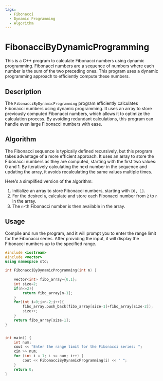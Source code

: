 ```yaml
---
tags:
  - Fibonacci
  - Dynamic Programming
  - Algorithm
---
```


# FibonacciByDynamicProgramming

This is a C++ program to calculate Fibonacci numbers using dynamic programming. Fibonacci numbers are a sequence of numbers where each number is the sum of the two preceding ones. This program uses a dynamic programming approach to efficiently compute these numbers.

## Description

The `FibonacciByDynamicProgramming` program efficiently calculates Fibonacci numbers using dynamic programming. It uses an array to store previously computed Fibonacci numbers, which allows it to optimize the calculation process. By avoiding redundant calculations, this program can handle even large Fibonacci numbers with ease.

## Algorithm

The Fibonacci sequence is typically defined recursively, but this program takes advantage of a more efficient approach. It uses an array to store the Fibonacci numbers as they are computed, starting with the first two values: 0 and 1. By iteratively calculating the next number in the sequence and updating the array, it avoids recalculating the same values multiple times.

Here's a simplified version of the algorithm:

1. Initialize an array to store Fibonacci numbers, starting with `[0, 1]`.
2. For the desired `n`, calculate and store each Fibonacci number from `2` to `n` in the array.
3. The `n`-th Fibonacci number is then available in the array.

## Usage

Compile and run the program, and it will prompt you to enter the range limit for the Fibonacci series. After providing the input, it will display the Fibonacci numbers up to the specified range.

```cpp
#include <iostream>
#include <vector>
using namespace std;

int FibonacciByDynamicProgramming(int n) {
    
    vector<int> fibo_array={0,1};
    int size=2;
    if(n<=2){
        return fibo_array[n-1];
    }
    for(int i=0;i<n-2;i++){
        fibo_array.push_back(fibo_array[size-1]+fibo_array[size-2]);
        size++;
    }
    return fibo_array[size-1];
}


int main() {
    int num;
    cout << "Enter the range limit for the Fibonacci series: ";
    cin >> num;
    for (int i = 1; i <= num; i++) {
        cout << FibonacciByDynamicProgramming(i) << " ";
    }
    return 0;
}
